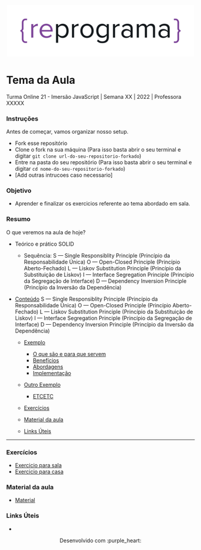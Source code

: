 <h1 align="center">
  <img src="assets/reprograma-fundos-claros.png" alt="logo reprograma" width="500">
</h1>

# Tema da Aula

Turma Online 21 - Imersão JavaScript | Semana XX | 2022 | Professora XXXXX

### Instruções
Antes de começar, vamos organizar nosso setup.
* Fork esse repositório 
* Clone o fork na sua máquina (Para isso basta abrir o seu terminal e digitar `git clone url-do-seu-repositorio-forkado`)
* Entre na pasta do seu repositório (Para isso basta abrir o seu terminal e digitar `cd nome-do-seu-repositorio-forkado`)
* [Add outras intrucoes caso necessario]

### Objetivo
- Aprender e finalizar os exercicios referente ao tema abordado em sala.

### Resumo
O que veremos na aula de hoje?
- Teórico e prático SOLID
    - Sequência:
S — Single Responsiblity Principle (Princípio da Responsabilidade Única)
O — Open-Closed Principle (Princípio Aberto-Fechado)
L — Liskov Substitution Principle (Princípio da Substituição de Liskov)
I — Interface Segregation Principle (Princípio da Segregação de Interface)
D — Dependency Inversion Principle (Princípio da Inversão da Dependência)


- [Conteúdo](#conteúdo)
S — Single Responsiblity Principle (Princípio da Responsabilidade Única)
O — Open-Closed Principle (Princípio Aberto-Fechado)
L — Liskov Substitution Principle (Princípio da Substituição de Liskov)
I — Interface Segregation Principle (Princípio da Segregação de Interface)
D — Dependency Inversion Principle (Princípio da Inversão da Dependência)
  - [Exemplo](#exemplo)
    - [O que são e para que servem ](#o-que-são-e-para-que-servem)
    - [Benefícios](#benefícios)
    - [Abordagens](#abordagens)
    - [Implementação](#implementação)
  
  - [Outro Exemplo](#outro-exemplo)
    - [ETCETC](#etcetc)

  - [Exercícios](#exercícios)
  - [Material da aula](#material-da-aula)
  - [Links Úteis](#links-úteis)


***
### Exercícios 
* [Exercicio para sala](/exercicios/para-sala/)
* [Exercicio para casa](/exercicios/para-casa/)

### Material da aula 
* [Material](/material)

### Links Úteis
* 

<p align="center">
Desenvolvido com :purple_heart:  
</p>

